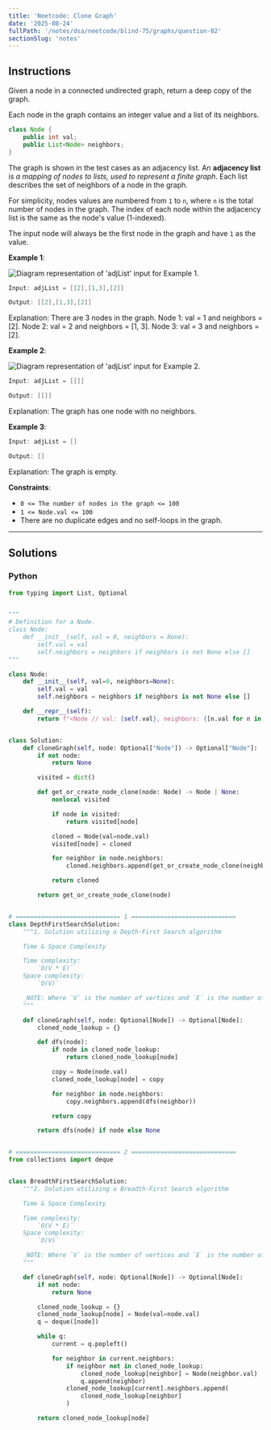 ```yaml
---
title: 'Neetcode: Clone Graph'
date: '2025-08-24'
fullPath: '/notes/dsa/neetcode/blind-75/graphs/question-02'
sectionSlug: 'notes'
---
```


## Instructions

Given a node in a connected undirected graph, return a deep copy of the graph.

Each node in the graph contains an integer value and a list of its neighbors.

```java
class Node {
    public int val;
    public List<Node> neighbors;
}
```

The graph is shown in the test cases as an adjacency list. An **adjacency list** is _a mapping of nodes to lists, used to represent a finite graph_. Each list describes the set of neighbors of a node in the graph.

For simplicity, nodes values are numbered from `1` to `n`, where `n` is the total number of nodes in the graph. The index of each node within the adjacency list is the same as the node's value (1-indexed).

The input node will always be the first node in the graph and have `1` as the value.

**Example 1**:

<img src="https://imagedelivery.net/CLfkmk9Wzy8_9HRyug4EVA/96c7fb34-26e8-42e0-5f5d-61b8b8c96800/public" alt="Diagram representation of 'adjList' input for Example 1.">

```java
Input: adjList = [[2],[1,3],[2]]

Output: [[2],[1,3],[2]]
```

Explanation: There are 3 nodes in the graph.
Node 1: val = 1 and neighbors = [2].
Node 2: val = 2 and neighbors = [1, 3].
Node 3: val = 3 and neighbors = [2].

**Example 2**:

<img src="https://imagedelivery.net/CLfkmk9Wzy8_9HRyug4EVA/96c7fb34-26e8-42e0-5f5d-61b8b8c96800/public" alt="Diagram representation of 'adjList' input for Example 2.">

```java
Input: adjList = [[]]

Output: [[]]
```

Explanation: The graph has one node with no neighbors.

**Example 3**:

```java
Input: adjList = []

Output: []
```

Explanation: The graph is empty.

**Constraints**:

- `0 <= The number of nodes in the graph <= 100`
- `1 <= Node.val <= 100`
- There are no duplicate edges and no self-loops in the graph.

---

## Solutions

### Python

```python
from typing import List, Optional


"""
# Definition for a Node.
class Node:
    def __init__(self, val = 0, neighbors = None):
        self.val = val
        self.neighbors = neighbors if neighbors is not None else []
"""

class Node:
    def __init__(self, val=0, neighbors=None):
        self.val = val
        self.neighbors = neighbors if neighbors is not None else []

    def __repr__(self):
        return f"<Node // val: {self.val}, neighbors: {[n.val for n in self.neighbors]}>"


class Solution:
    def cloneGraph(self, node: Optional["Node"]) -> Optional["Node"]:
        if not node:
            return None

        visited = dict()

        def get_or_create_node_clone(node: Node) -> Node | None:
            nonlocal visited

            if node in visited:
                return visited[node]

            cloned = Node(val=node.val)
            visited[node] = cloned

            for neighbor in node.neighbors:
                cloned.neighbors.append(get_or_create_node_clone(neighbor))

            return cloned

        return get_or_create_node_clone(node)


# ============================= 1 =============================
class DepthFirstSearchSolution:
    """1. Solution utilizing a Depth-First Search algorithm

    Time & Space Complexity

    Time complexity:
        `O(V * E)`
    Space complexity:
        `O(V)`

    _NOTE: Where `V` is the number of vertices and `E` is the number of edges.
    """

    def cloneGraph(self, node: Optional[Node]) -> Optional[Node]:
        cloned_node_lookup = {}

        def dfs(node):
            if node in cloned_node_lookup:
                return cloned_node_lookup[node]

            copy = Node(node.val)
            cloned_node_lookup[node] = copy

            for neighbor in node.neighbors:
                copy.neighbors.append(dfs(neighbor))

            return copy

        return dfs(node) if node else None


# ============================= 2 =============================
from collections import deque


class BreadthFirstSearchSolution:
    """2. Solution utilizing a Breadth-First Search algorithm

    Time & Space Complexity

    Time complexity:
        `O(V * E)`
    Space complexity:
        `O(V)`

    _NOTE: Where `V` is the number of vertices and `E` is the number of edges.
    """

    def cloneGraph(self, node: Optional[Node]) -> Optional[Node]:
        if not node:
            return None

        cloned_node_lookup = {}
        cloned_node_lookup[node] = Node(val=node.val)
        q = deque([node])

        while q:
            current = q.popleft()

            for neighbor in current.neighbors:
                if neighbor not in cloned_node_lookup:
                    cloned_node_lookup[neighbor] = Node(neighbor.val)
                    q.append(neighbor)
                cloned_node_lookup[current].neighbors.append(
                    cloned_node_lookup[neighbor]
                )

        return cloned_node_lookup[node]


```
